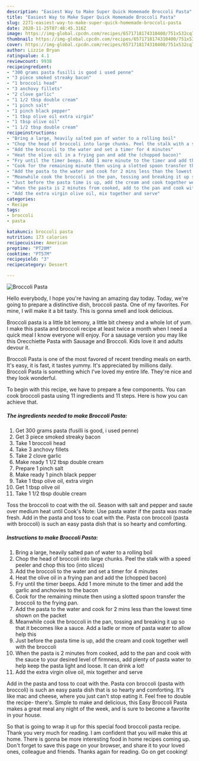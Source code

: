 ```yaml
---
description: "Easiest Way to Make Super Quick Homemade Broccoli Pasta"
title: "Easiest Way to Make Super Quick Homemade Broccoli Pasta"
slug: 2271-easiest-way-to-make-super-quick-homemade-broccoli-pasta
date: 2020-11-25T07:48:45.316Z
image: https://img-global.cpcdn.com/recipes/6571718174310400/751x532cq70/broccoli-pasta-recipe-main-photo.jpg
thumbnail: https://img-global.cpcdn.com/recipes/6571718174310400/751x532cq70/broccoli-pasta-recipe-main-photo.jpg
cover: https://img-global.cpcdn.com/recipes/6571718174310400/751x532cq70/broccoli-pasta-recipe-main-photo.jpg
author: Lizzie Bryan
ratingvalue: 4.1
reviewcount: 9938
recipeingredient:
- "300 grams pasta fusilli is good i used penne"
- "3 piece smoked streaky bacon"
- "1 broccoli head"
- "3 anchovy fillets"
- "2 clove garlic"
- "1 1/2 tbsp double cream"
- "1 pinch salt"
- "1 pinch black pepper"
- "1 tbsp olive oil extra virgin"
- "1 tbsp olive oil"
- "1 1/2 tbsp double cream"
recipeinstructions:
- "Bring a large, heavily salted pan of water to a rolling boil"
- "Chop the head of broccoli into large chunks. Peel the stalk with a speed peeler and chop this too (into slices)"
- "Add the broccoli to the water and set a timer for 4 minutes"
- "Heat the olive oil in a frying pan and add the (chopped bacon)"
- "Fry until the timer beeps. Add 1 more minute to the timer and add the garlic and anchovies to the bacon"
- "Cook for the remaining minute then using a slotted spoon transfer the broccoli to the frying pan."
- "Add the pasta to the water and cook for 2 mins less than the lowest time shown on the packet"
- "Meanwhile cook the broccoli in the pan, tossing and breaking it up so that it becomes like a sauce. Add a ladle or more of pasta water to allow help this"
- "Just before the pasta time is up, add the cream and cook together well with the broccoli"
- "When the pasta is 2 minutes from cooked, add to the pan and cook with the sauce to your desired level of firmness, add plenty of pasta water to help keep the pasta light and loose. It can drink a lot!"
- "Add the extra virgin olive oil, mix together and serve"
categories:
- Recipe
tags:
- broccoli
- pasta

katakunci: broccoli pasta 
nutrition: 173 calories
recipecuisine: American
preptime: "PT20M"
cooktime: "PT57M"
recipeyield: "3"
recipecategory: Dessert

---
```



![Broccoli Pasta](https://img-global.cpcdn.com/recipes/6571718174310400/751x532cq70/broccoli-pasta-recipe-main-photo.jpg)

Hello everybody, I hope you're having an amazing day today. Today, we're going to prepare a distinctive dish, broccoli pasta. One of my favorites. For mine, I will make it a bit tasty. This is gonna smell and look delicious.

Broccoli pasta is a little bit lemony, a little bit cheesy and a whole lot of yum. I make this pasta and broccoli recipe at least twice a month when I need a quick meal I know everyone will enjoy. For a sausage version you may like this Orecchiette Pasta with Sausage and Broccoli. Kids love it and adults devour it.

Broccoli Pasta is one of the most favored of recent trending meals on earth. It's easy, it is fast, it tastes yummy. It's appreciated by millions daily. Broccoli Pasta is something which I've loved my entire life. They're nice and they look wonderful.


To begin with this recipe, we have to prepare a few components. You can cook broccoli pasta using 11 ingredients and 11 steps. Here is how you can achieve that.

<!--inarticleads1-->

##### The ingredients needed to make Broccoli Pasta:

1. Get 300 grams pasta (fusilli is good, i used penne)
1. Get 3 piece smoked streaky bacon
1. Take 1 broccoli head
1. Take 3 anchovy fillets
1. Take 2 clove garlic
1. Make ready 1 1/2 tbsp double cream
1. Prepare 1 pinch salt
1. Make ready 1 pinch black pepper
1. Take 1 tbsp olive oil, extra virgin
1. Get 1 tbsp olive oil
1. Take 1 1/2 tbsp double cream


Toss the broccoli to coat with the oil. Season with salt and pepper and saute over medium heat until Cook&#39;s Note: Use pasta water if the pasta was made fresh. Add in the pasta and toss to coat with the. Pasta con broccoli (pasta with broccoli) is such an easy pasta dish that is so hearty and comforting. 

<!--inarticleads2-->

##### Instructions to make Broccoli Pasta:

1. Bring a large, heavily salted pan of water to a rolling boil
1. Chop the head of broccoli into large chunks. Peel the stalk with a speed peeler and chop this too (into slices)
1. Add the broccoli to the water and set a timer for 4 minutes
1. Heat the olive oil in a frying pan and add the (chopped bacon)
1. Fry until the timer beeps. Add 1 more minute to the timer and add the garlic and anchovies to the bacon
1. Cook for the remaining minute then using a slotted spoon transfer the broccoli to the frying pan.
1. Add the pasta to the water and cook for 2 mins less than the lowest time shown on the packet
1. Meanwhile cook the broccoli in the pan, tossing and breaking it up so that it becomes like a sauce. Add a ladle or more of pasta water to allow help this
1. Just before the pasta time is up, add the cream and cook together well with the broccoli
1. When the pasta is 2 minutes from cooked, add to the pan and cook with the sauce to your desired level of firmness, add plenty of pasta water to help keep the pasta light and loose. It can drink a lot!
1. Add the extra virgin olive oil, mix together and serve


Add in the pasta and toss to coat with the. Pasta con broccoli (pasta with broccoli) is such an easy pasta dish that is so hearty and comforting. It&#39;s like mac and cheese, where you just can&#39;t stop eating it. Feel free to double the recipe- there&#39;s. Simple to make and delicious, this Easy Broccoli Pasta makes a great meal any night of the week, and is sure to become a favorite in your house. 

So that is going to wrap it up for this special food broccoli pasta recipe. Thank you very much for reading. I am confident that you will make this at home. There is gonna be more interesting food in home recipes coming up. Don't forget to save this page on your browser, and share it to your loved ones, colleague and friends. Thanks again for reading. Go on get cooking!
